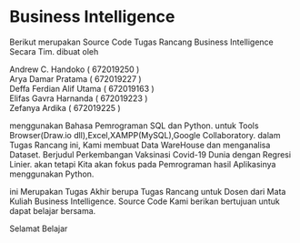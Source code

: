 # Business Intelligence
Berikut merupakan Source Code Tugas Rancang Business Intelligence Secara Tim. dibuat oleh 

Andrew C. Handoko ( 672019250 )                                                            
Arya Damar Pratama ( 672019227 )                                                          
Deffa Ferdian Alif Utama ( 672019163 )                                                    
Elifas Gavra Harnanda ( 672019223 )                                                       
Zefanya Ardika ( 672019225 )

menggunakan Bahasa Pemrograman SQL dan Python. untuk Tools Browser(Draw.io dll),Excel,XAMPP(MySQL),Google Collaboratory. 
dalam Tugas Rancang ini, Kami membuat Data WareHouse dan menganalisa Dataset. Berjudul Perkembangan Vaksinasi Covid-19 Dunia dengan Regresi Linier. 
akan tetapi Kita akan fokus pada Pemrograman hasil Aplikasinya menggunakan Python.

ini Merupakan Tugas Akhir berupa Tugas Rancang untuk Dosen dari Mata Kuliah Business Intelligence.
Source Code Kami berikan bertujuan untuk dapat belajar bersama.

Selamat Belajar
